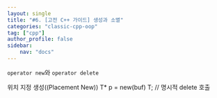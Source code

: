 ```yaml
---
layout: single
title: "#6. [고전 C++ 가이드] 생성과 소멸"
categories: "classic-cpp-oop"
tag: ["cpp"]
author_profile: false
sidebar: 
    nav: "docs"
---
```


`operator new`와 `operator delete`


위치 지정 생성((Placement New))
T* p = new(buf) T; // 명시적 delete 호출